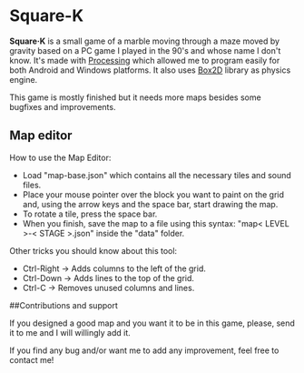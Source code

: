 ﻿# Square-K

**Square·K** is a small game of a marble moving through a maze moved by gravity based on a PC game I played in the 90's and whose name I don't know. It's made with [Processing](https://processing.org/) which allowed me to program easily for both Android and Windows platforms. It also uses [Box2D](http://jbox2d.org/) library as physics engine.

This game is mostly finished but it needs more maps besides some bugfixes and improvements.


## Map editor

How to use the Map Editor:

- Load "map-base.json" which contains all the necessary tiles and sound files.
- Place your mouse pointer over the block you want to paint on the grid and, using the arrow keys and the space bar, start drawing the map.
- To rotate a tile, press the space bar.
- When you finish, save the map to a file using this syntax: "map< LEVEL >-< STAGE >.json" inside the "data" folder.

Other tricks you should know about this tool:

- Ctrl-Right -> Adds columns to the left of the grid.
- Ctrl-Down  -> Adds lines to the top of the grid.
- Ctrl-C     -> Removes unused columns and lines.


##Contributions and support

If you designed a good map and you want it to be in this game, please, send it to me and I will willingly add it.

If you find any bug and/or want me to add any improvement, feel free to contact me!